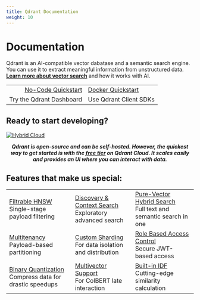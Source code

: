 ```yaml
---
title: Qdrant Documentation
weight: 10
---
```

# Documentation

Qdrant is an AI-compatible vector dabatase and a semantic search engine. You can use it to extract meaningful information from unstructured data. **[Learn more about vector search](/documentation/overview/)** and how it works with AI.

|||
|-:|:-|
|[No-Code Quickstart](/documentation/cloud/quickstart-cloud/)|[Docker Quickstart](/documentation/quick-start)|
|Try the Qdrant Dashboard|Use Qdrant Client SDKs|

## Ready to start developing?

[![Hybrid Cloud](/docs/homepage/cloud-cta.png)](https://qdrant.to/cloud)

***<p style="text-align: center;">Qdrant is open-source and can be self-hosted. However, the quickest way to get started is with the [free tier](https://qdrant.to/cloud) on Qdrant Cloud. It scales easily and provides an UI where you can interact with data.</p>***

## Features that make us special:

||||
|:-|:-|:-|
|[Filtrable HNSW](/documentation/filtering/) </br> Single-stage payload filtering | [Discovery & Context Search](/documentation/filtering/) </br> Exploratory advanced search| [Pure-Vector Hybrid Search](/documentation/hybrid-queroes/)</br>Full text and semantic search in one|
|[Multitenancy](/documentation/guides/multiple-partitions/) </br> Payload-based partitioning|[Custom Sharding](/documentation/guides/distributed_deployment/#sharding) </br> For data isolation and distribution|[Role Based Access Control](/documentation/guides/security/?q=jwt#granular-access-control-with-jwt)</br>Secure JWT-based access |
|[Binary Quantization](/documentation/guides/quantization/) </br> Compress data for drastic speedups|[Multivector Support](/documentation/concepts/vectors/?q=multivect#multivectors) </br> For ColBERT late interaction |[Built-in IDF](/documentation/concepts/indexing/?q=inverse+docu#idf-modifier) </br> Cutting-edge similarity calculation|